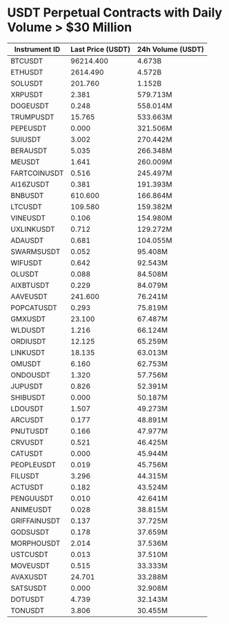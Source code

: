 # USDT Perpetual Contracts with Daily Volume > $30 Million

| Instrument ID | Last Price (USDT) | 24h Volume (USDT) |
|---------------|-------------------|-------------------|
| BTCUSDT | 96214.400 | 4.673B |
| ETHUSDT | 2614.490 | 4.572B |
| SOLUSDT | 201.760 | 1.152B |
| XRPUSDT | 2.381 | 579.713M |
| DOGEUSDT | 0.248 | 558.014M |
| TRUMPUSDT | 15.765 | 533.663M |
| PEPEUSDT | 0.000 | 321.506M |
| SUIUSDT | 3.002 | 270.442M |
| BERAUSDT | 5.035 | 266.348M |
| MEUSDT | 1.641 | 260.009M |
| FARTCOINUSDT | 0.516 | 245.497M |
| AI16ZUSDT | 0.381 | 191.393M |
| BNBUSDT | 610.600 | 166.864M |
| LTCUSDT | 109.580 | 159.382M |
| VINEUSDT | 0.106 | 154.980M |
| UXLINKUSDT | 0.712 | 129.272M |
| ADAUSDT | 0.681 | 104.055M |
| SWARMSUSDT | 0.052 | 95.408M |
| WIFUSDT | 0.642 | 92.543M |
| OLUSDT | 0.088 | 84.508M |
| AIXBTUSDT | 0.229 | 84.079M |
| AAVEUSDT | 241.600 | 76.241M |
| POPCATUSDT | 0.293 | 75.819M |
| GMXUSDT | 23.100 | 67.487M |
| WLDUSDT | 1.216 | 66.124M |
| ORDIUSDT | 12.125 | 65.259M |
| LINKUSDT | 18.135 | 63.013M |
| OMUSDT | 6.160 | 62.753M |
| ONDOUSDT | 1.320 | 57.756M |
| JUPUSDT | 0.826 | 52.391M |
| SHIBUSDT | 0.000 | 50.187M |
| LDOUSDT | 1.507 | 49.273M |
| ARCUSDT | 0.177 | 48.891M |
| PNUTUSDT | 0.166 | 47.977M |
| CRVUSDT | 0.521 | 46.425M |
| CATUSDT | 0.000 | 45.944M |
| PEOPLEUSDT | 0.019 | 45.756M |
| FILUSDT | 3.296 | 44.315M |
| ACTUSDT | 0.182 | 43.524M |
| PENGUUSDT | 0.010 | 42.641M |
| ANIMEUSDT | 0.028 | 38.815M |
| GRIFFAINUSDT | 0.137 | 37.725M |
| GODSUSDT | 0.178 | 37.659M |
| MORPHOUSDT | 2.014 | 37.536M |
| USTCUSDT | 0.013 | 37.510M |
| MOVEUSDT | 0.515 | 33.333M |
| AVAXUSDT | 24.701 | 33.288M |
| SATSUSDT | 0.000 | 32.908M |
| DOTUSDT | 4.739 | 32.143M |
| TONUSDT | 3.806 | 30.455M |
